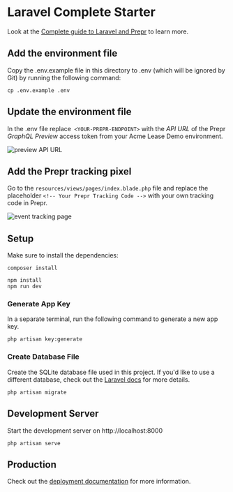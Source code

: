 # Laravel Complete Starter

Look at the [Complete guide to Laravel and Prepr](https://docs.prepr.io/connecting-front-end-apps/laravel-complete-guide) to learn more.

## Add the environment file

Copy the .env.example file in this directory to .env (which will be ignored by Git) by running the following command:

```
cp .env.example .env
```

## Update the environment file

In the .env file replace` <YOUR-PREPR-ENDPOINT>` with the *API URL* of the Prepr *GraphQL Preview* access token from your Acme Lease Demo environment.

![preview API URL](https://assets-site.prepr.io//35k5a4g45wuy-preview-access-token.png)

## Add the Prepr tracking pixel

Go to the `resources/views/pages/index.blade.php` file and replace the placeholder `<!-- Your Prepr Tracking Code -->` with your own tracking code in Prepr.

![event tracking page](https://assets-site.prepr.io//1j41fnhj1305-tracking-code.png)

## Setup

Make sure to install the dependencies:

```
composer install
```

        
```
npm install
npm run dev
```

### Generate App Key

In a separate terminal, run the following command to generate a new app key.

``` 
php artisan key:generate
```


### Create Database File

Create the SQLite database file used in this project. If you'd like to use a different database, check out the [Laravel docs](https://laravel.com/docs/11.x/database) for more details.

``` 
php artisan migrate
```

## Development Server

Start the development server on http://localhost:8000

```
php artisan serve
```

## Production

Check out the [deployment documentation](https://laravel.com/docs/10.x/deployment) for more information.
